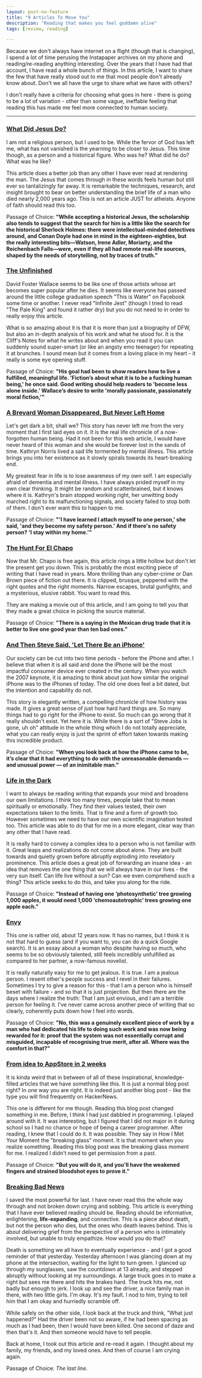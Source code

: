 ```yaml
---
layout: post-no-feature
title: "9 Articles To Move You"
description: "Reading that makes you feel goddamn alive"
tags: [review, reading]

---
```


Because we don't always have internet on a flight (though that is changing), I spend a lot of time perusing the Instapaper archives on my phone and reading/re-reading anything interesting. Over the years that I have had that account, I have read a whole bunch of things. In this article, I want to share the few that have really stood out to me that most people don't already know about. Don't we all have the urge to share what we have with others?  

I don't really have a criteria for choosing what goes in here - there is going to be a lot of variation - other than some vague, ineffable feeling that reading this has made me feel more connected to human society. 

---

### [What Did Jesus Do?][1]

I am not a religious person, but I used to be. While the fervor of God has left me, what has not vanished is the yearning to be closer to Jesus. This time though, as a person and a historical figure. Who was he? What did he do? What was he like? 

This article does a better job than any other I have ever read at rendering the man. The Jesus that comes through in these words feels human but still ever so tantalizingly far away. It is remarkable the techniques, research, and insight brought to bear on better understanding the brief life of a man who died nearly 2,000 years ago. This is not an article JUST for atheists. Anyone of faith should read this too. 

Passage of Choice: **"While accepting a historical Jesus, the scholarship also tends to suggest that the search for him is a little like the search for the historical Sherlock Holmes: there were intellectual-minded detectives around, and Conan Doyle had one in mind in the eighteen-eighties, but the really interesting bits—Watson, Irene Adler, Moriarty, and the Reichenbach Falls—were, even if they all had remote real-life sources, shaped by the needs of storytelling, not by traces of truth."**

### [The Unfinished][2]

David Foster Wallace seems to be like one of those artists whose art becomes super popular after he dies. It seems like everyone has passed around the little college graduation speech "This is Water" on Facebook some time or another. I never read "Infinite Jest" (though I tried to read "The Pale King" and found it rather dry) but you do not need to in order to really enjoy this article. 

What is so amazing about it is that it is more than just a biography of DFW, but also an in-depth analysis of his work and what he stood for. It is the Cliff's Notes for what he writes about and when you read it you can suddenly sound super-smart (or like an angsty emo teenager) for repeating it at brunches. I sound mean but it comes from a loving place in my heart - it really is some eye opening stuff. 

Passage of Choice: **"His goal had been to show readers how to live a fulfilled, meaningful life. 'Fiction’s about what it is to be a fucking human being,' he once said. Good writing should help readers to 'become less alone inside.' Wallace’s desire to write 'morally passionate, passionately moral fiction,'"**

### [A Brevard Woman Disappeared, But Never Left Home][3]

Let's get dark a bit, shall we? This story has never left me from the very moment that I first laid eyes on it. It is the real life chronicle of a now-forgotten human being. Had it not been for this web article, I would have never heard of this woman and she would be forever lost in the sands of time. Kathryn Norris lived a sad life tormented by mental illness. This article brings you into her existence as it slowly spirals towards its heart-breaking end. 

My greatest fear in life is to lose awareness of my own self. I am especially afraid of dementia and mental illness. I have always prided myself in my own clear thinking. It might be random and scatterbrained, but it knows where it is. Kathryn's brain stopped working right, her unwitting body marched right to its malfunctioning signals, and society failed to stop both of them. I don't ever want this to happen to me. 

Passage of Choice: **"'I have learned I attach myself to one person,' she said, 'and they become my safety person.' And if there's no safety person? 'I stay within my home.'"**

### [The Hunt For El Chapo][4]

Now that Mr. Chapo is free again, this article rings a little hollow but don't let the present get you down. This is probably the most exciting piece of writing that I have read in years. More thrilling than any cyber-crime or Dan Brown piece of fiction out there. It is clipped, brusque, peppered with the right quotes and the right moments. Narrow escapes, brutal gunfights, and a mysterious, elusive rabbit. You want to read this. 

They are making a movie out of this article, and I am going to tell you that they made a great choice in picking the source material.  

Passage of Choice: **"There is a saying in the Mexican drug trade that it is better to live one good year than ten bad ones."**

### [And Then Steve Said, 'Let There Be an iPhone'][5]

Our society can be cut into two time periods - before the iPhone and after. I believe that when it is all said and done the iPhone will be the most impactful consumer device ever created in the century. When you watch the 2007 keynote, it is amazing to think about just how similar the original iPhone was to the iPhones of today. The old one does feel a bit dated, but the intention and capability do not. 

This story is elegantly written, a compelling chronicle of how history was made. It gives a great sense of just how hard hard things are. So many things had to go right for the iPhone to exist. So much can go wrong that it really shouldn't exist. Yet here it is. While there is a sort of "Steve Jobs is gone, uh oh" attitude in the whole thing which I do not totally appreciate, what you can really enjoy is just the sprint of effort taken towards making this incredible product. 

Passage of Choice: **"When you look back at how the iPhone came to be, it’s clear that it had everything to do with the unreasonable demands — and unusual power — of an inimitable man."**

### [Life in the Dark][6]

I want to always be reading writing that expands your mind and broadens our own limitations. I think too many times, people take that to mean spiritually or emotionally. They find their values tested, their own expectations taken to the limits. That is fine and a form of growth too. However sometimes we need to have our own scientific imagination tested too. This article was able to do that for me in a more elegant, clear way than any other that I have read. 

It is really hard to convey a complex idea to a person who is not familiar with it. Great leaps and realizations do not come about alone. They are built towards and quietly grown before abruptly exploding into revelatory prominence. This article does a great job of forwarding an insane idea - an idea that removes the one thing that we will always have in our lives - the very sun itself. Can life live without a sun? Can we even comprehend such a thing? This article seeks to do this, and take you along for the ride. 

Passage of Choice: **"Instead of having one ‘photosynthetic’ tree growing 1,000 apples, it would need 1,000 ‘chemoautotrophic’ trees growing one apple each."**

### [Envy][7]

This one is rather old, about 12 years now. It has no names, but I think it is not that hard to guess (and if you want to, you can do a quick Google search). It is an essay about a woman who despite having so much, who seems to be so obviously talented, still feels incredibly unfulfilled as compared to her partner, a now-famous novelist.

It is really naturally easy for me to get jealous. It is true. I am a jealous person. I resent other's people success and I revel in their failures. Sometimes I try to give a reason for this - that I am a person who is himself beset with failure - and so that it is just projection. But then there are the days where I realize the truth: That I am just envious, and I am a terrible person for feeling it. I've never came across another piece of writing that so clearly, coherently puts down how I feel into words. 

Passage of Choice: **"No, this was a genuinely excellent piece of work by a man who had dedicated his life to doing such work and was now being rewarded for it: proof that the system was not essentially corrupt and misguided, incapable of recognising true merit, after all. Where was the comfort in that?"**

### [From idea to AppStore in 2 weeks][8]

It is kinda weird that in between of all of these inspirational, knowledge-filled articles that we have something like this. It is just a normal blog post right? In one way you are right. It is indeed just another blog post - like the type you will find frequently on HackerNews. 

This one is different for me though. Reading this blog post changed something in me. Before, I think I had just dabbled in programming. I played around with it. It was interesting, but I figured that I did not major in it during school so I had no chance or hope of being a career programmer. After reading, I knew that I could do it. It was possible. They say in How I Met Your Moment the "breaking glass" moment. It is that moment when you realize something. Reading this blog post was the breaking glass moment for me. I realized I didn't need to get permission from a past. 

Passage of Choice: **"But you will do it, and you'll have the weakened fingers and strained bloodshot eyes to prove it."**

### [Breaking Bad News][9]

I saved the most powerful for last. I have never read this the whole way through and not broken down crying and sobbing. This article is everything that I have ever believed reading should be. Reading should be informative, enlightening, **life-expanding**, and connective. This is a piece about death, but not the person who dies, but the ones who death leaves behind. This is about delivering grief from the perspective of a person who is intimately involved, but unable to truly empathize. How would you do that?

Death is something we all have to eventually experience - and I got a good reminder of that yesterday. Yesterday afternoon I was glancing down at my phone at the intersection, waiting for the light to turn green. I glanced up through my sunglasses, saw the countdown at 13 already, and stepped abruptly without looking at my surroundings. A large truck goes in to make a right but sees me there and hits the brakes hard. The truck hits me, not badly but enough to jerk. I look up and see the driver, a nice family man in there, with two little girls. I'm okay. It's my fault. I nod to him, trying to tell him that I am okay and hurriedly scramble off. 

While safely on the other side, I look back at the truck and think, "What just happened?" Had the driver been not so aware, if he had been spacing as much as I had been, then I would have been killed. One second of daze and then that's it. And then someone would have to tell people. 

Back at home, I took out this article and re-read it again. I thought about my family, my friends, and my loved ones. And then of course I am crying again. 

Passage of Choice: *The last line.*

[1]:	http://www.newyorker.com/magazine/2010/05/24/what-did-jesus-do
[2]:	http://www.newyorker.com/magazine/2009/03/09/the-unfinished
[3]:	http://www.tampabay.com/news/humaninterest/a-brevard-woman-disappeared-but-never-left-home/1181888
[4]:	http://www.newyorker.com/magazine/2014/05/05/the-hunt-for-el-chapo
[5]:	http://mobile.nytimes.com/2013/10/06/magazine/and-then-steve-said-let-there-be-an-iphone.html?pagewanted=all&_r=0
[6]:	http://aeon.co/magazine/science/can-life-exist-on-a-planet-without-a-star/
[7]:	http://www.theguardian.com/books/2003/jun/22/extract?cat=books&type=article
[8]:	http://www.alasdairmonk.com/journal/from-idea-to-appstore-in-2-weeks/
[9]:	http://moreintelligentlife.com/content/ideas/breaking-bad-news?page=full